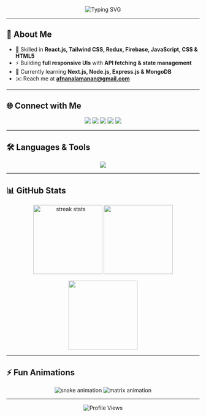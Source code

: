 <!-- Banner / Typing Animation -->
<p align="center">
  <img src="https://readme-typing-svg.herokuapp.com?font=Fira+Code&pause=1000&color=00C2FF&center=true&vCenter=true&width=600&lines=Hi+%F0%9F%91%8B%2C+I'm+Afnan+Alam+(Anan);Front-end+Web+Developer;React+%7C+Tailwind+%7C+Redux+%7C+Firebase;Next.js+%7C+Node.js+%7C+Express+%7C+MongoDB;Always+Learning+New+Things!" alt="Typing SVG" />
</p>

---

## 🚀 About Me  
- 🌱 Skilled in **React.js, Tailwind CSS, Redux, Firebase, JavaScript, CSS & HTML5**  
- ⚡ Building **full responsive UIs** with **API fetching & state management**  
- 📖 Currently learning **Next.js, Node.js, Express.js & MongoDB**  
- ✉️ Reach me at **afnanalamanan@gmail.com**

---

## 🌐 Connect with Me  
<p align="center">
  <a href="https://facebook.com/profile.php?id=100075081511990" target="_blank"><img src="https://img.shields.io/badge/Facebook-1877F2?style=for-the-badge&logo=facebook&logoColor=white"/></a>
  <a href="https://instagram.com/itsanan.0" target="_blank"><img src="https://img.shields.io/badge/Instagram-E4405F?style=for-the-badge&logo=instagram&logoColor=white"/></a>
  <a href="https://github.com/imafnan" target="_blank"><img src="https://img.shields.io/badge/GitHub-100000?style=for-the-badge&logo=github&logoColor=white"/></a>
  <a href="https://twitter.com/afnan_alam_99" target="_blank"><img src="https://img.shields.io/badge/Twitter-1DA1F2?style=for-the-badge&logo=twitter&logoColor=white"/></a>
  <a href="https://linkedin.com/in/afnan-alam-anan-608552339" target="_blank"><img src="https://img.shields.io/badge/LinkedIn-0A66C2?style=for-the-badge&logo=linkedin&logoColor=white"/></a>
</p>

---

## 🛠️ Languages & Tools  
<p align="center">
  <img src="https://skillicons.dev/icons?i=react,redux,tailwind,bootstrap,html,css,js,git,firebase,figma,nodejs,ts,nextjs,postman,express,mongodb,mysql,astro,redis" />
</p>

---

## 📊 GitHub Stats  
<p align="center">
  <img src="https://github-readme-streak-stats.herokuapp.com/?user=imafnan&theme=radical&hide_border=true&background=000000" alt="streak stats" height="180px"/>
  <img src="https://github-readme-stats.vercel.app/api?username=imafnan&show_icons=true&theme=radical&hide_border=true&bg_color=000000" height="180px"/>
</p>

<p align="center">
  <img src="https://github-readme-stats.vercel.app/api/top-langs/?username=imafnan&layout=compact&theme=radical&hide_border=true&bg_color=000000" height="180px"/>
</p>

---

## ⚡ Fun Animations  
<p align="center">
  <!-- Snake Contribution Animation -->
  <img src="https://github.com/imafnan/imafnan/blob/output/github-contribution-grid-snake.svg" alt="snake animation"/>

  <!-- Matrix Style -->
  <img src="https://raw.githubusercontent.com/rodrigograca31/rodrigograca31/master/matrix.svg" alt="matrix animation" />
</p>

---

<p align="center">
  <img src="https://komarev.com/ghpvc/?username=imafnan&style=flat-square&color=00C2FF" alt="Profile Views"/>
</p>
